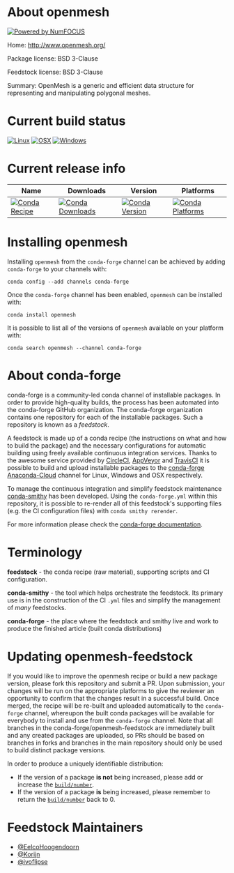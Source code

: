 About openmesh
==============

[![Powered by NumFOCUS](https://img.shields.io/badge/powered%20by-NumFOCUS-orange.svg?style=flat&colorA=E1523D&colorB=007D8A)](http://numfocus.org)

Home: http://www.openmesh.org/

Package license: BSD 3-Clause

Feedstock license: BSD 3-Clause

Summary: OpenMesh is a generic and efficient data structure for representing and manipulating polygonal meshes.



Current build status
====================

[![Linux](https://img.shields.io/circleci/project/github/conda-forge/openmesh-feedstock/master.svg?label=Linux)](https://circleci.com/gh/conda-forge/openmesh-feedstock)
[![OSX](https://img.shields.io/travis/conda-forge/openmesh-feedstock/master.svg?label=macOS)](https://travis-ci.org/conda-forge/openmesh-feedstock)
[![Windows](https://img.shields.io/appveyor/ci/conda-forge/openmesh-feedstock/master.svg?label=Windows)](https://ci.appveyor.com/project/conda-forge/openmesh-feedstock/branch/master)

Current release info
====================

| Name | Downloads | Version | Platforms |
| --- | --- | --- | --- |
| [![Conda Recipe](https://img.shields.io/badge/recipe-openmesh-green.svg)](https://anaconda.org/conda-forge/openmesh) | [![Conda Downloads](https://img.shields.io/conda/dn/conda-forge/openmesh.svg)](https://anaconda.org/conda-forge/openmesh) | [![Conda Version](https://img.shields.io/conda/vn/conda-forge/openmesh.svg)](https://anaconda.org/conda-forge/openmesh) | [![Conda Platforms](https://img.shields.io/conda/pn/conda-forge/openmesh.svg)](https://anaconda.org/conda-forge/openmesh) |

Installing openmesh
===================

Installing `openmesh` from the `conda-forge` channel can be achieved by adding `conda-forge` to your channels with:

```
conda config --add channels conda-forge
```

Once the `conda-forge` channel has been enabled, `openmesh` can be installed with:

```
conda install openmesh
```

It is possible to list all of the versions of `openmesh` available on your platform with:

```
conda search openmesh --channel conda-forge
```


About conda-forge
=================

conda-forge is a community-led conda channel of installable packages.
In order to provide high-quality builds, the process has been automated into the
conda-forge GitHub organization. The conda-forge organization contains one repository
for each of the installable packages. Such a repository is known as a *feedstock*.

A feedstock is made up of a conda recipe (the instructions on what and how to build
the package) and the necessary configurations for automatic building using freely
available continuous integration services. Thanks to the awesome service provided by
[CircleCI](https://circleci.com/), [AppVeyor](https://www.appveyor.com/)
and [TravisCI](https://travis-ci.org/) it is possible to build and upload installable
packages to the [conda-forge](https://anaconda.org/conda-forge)
[Anaconda-Cloud](https://anaconda.org/) channel for Linux, Windows and OSX respectively.

To manage the continuous integration and simplify feedstock maintenance
[conda-smithy](https://github.com/conda-forge/conda-smithy) has been developed.
Using the ``conda-forge.yml`` within this repository, it is possible to re-render all of
this feedstock's supporting files (e.g. the CI configuration files) with ``conda smithy rerender``.

For more information please check the [conda-forge documentation](https://conda-forge.org/docs/).

Terminology
===========

**feedstock** - the conda recipe (raw material), supporting scripts and CI configuration.

**conda-smithy** - the tool which helps orchestrate the feedstock.
                   Its primary use is in the construction of the CI ``.yml`` files
                   and simplify the management of *many* feedstocks.

**conda-forge** - the place where the feedstock and smithy live and work to
                  produce the finished article (built conda distributions)


Updating openmesh-feedstock
===========================

If you would like to improve the openmesh recipe or build a new
package version, please fork this repository and submit a PR. Upon submission,
your changes will be run on the appropriate platforms to give the reviewer an
opportunity to confirm that the changes result in a successful build. Once
merged, the recipe will be re-built and uploaded automatically to the
`conda-forge` channel, whereupon the built conda packages will be available for
everybody to install and use from the `conda-forge` channel.
Note that all branches in the conda-forge/openmesh-feedstock are
immediately built and any created packages are uploaded, so PRs should be based
on branches in forks and branches in the main repository should only be used to
build distinct package versions.

In order to produce a uniquely identifiable distribution:
 * If the version of a package **is not** being increased, please add or increase
   the [``build/number``](https://conda.io/docs/user-guide/tasks/build-packages/define-metadata.html#build-number-and-string).
 * If the version of a package **is** being increased, please remember to return
   the [``build/number``](https://conda.io/docs/user-guide/tasks/build-packages/define-metadata.html#build-number-and-string)
   back to 0.

Feedstock Maintainers
=====================

* [@EelcoHoogendoorn](https://github.com/EelcoHoogendoorn/)
* [@Korijn](https://github.com/Korijn/)
* [@ivoflipse](https://github.com/ivoflipse/)

